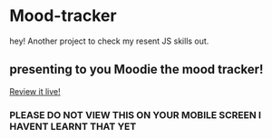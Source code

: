 # Mood-tracker

hey! Another project to check my resent JS skills out.

<H2>presenting to you Moodie the mood tracker!</H2>
<a href = "https://pavanakaranam.github.io/Moodie-the-Mood-Tracker/">Review it live!</a>



<h3>PLEASE DO NOT VIEW THIS ON YOUR MOBILE SCREEN
I HAVENT LEARNT THAT YET</h3>
